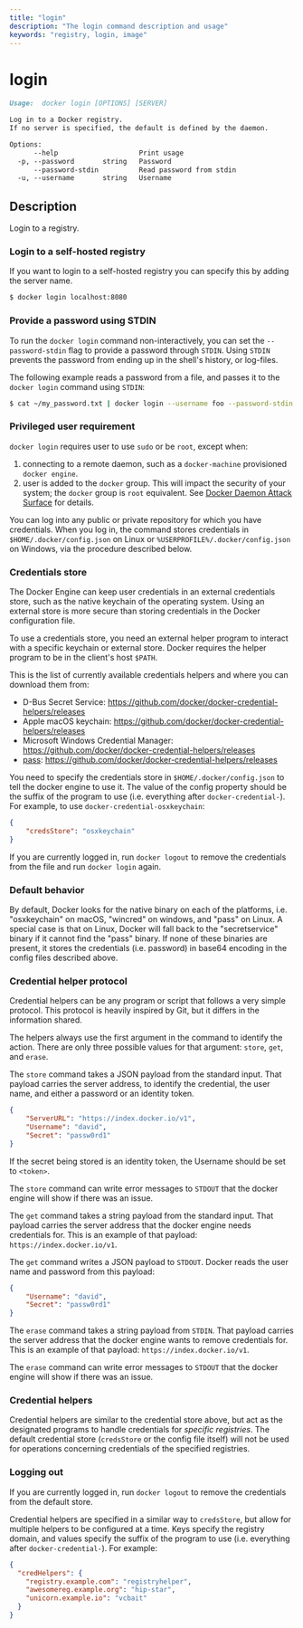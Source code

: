 ```yaml
---
title: "login"
description: "The login command description and usage"
keywords: "registry, login, image"
---
```


<!-- This file is maintained within the docker/cli GitHub
     repository at https://github.com/docker/cli/. Make all
     pull requests against that repo. If you see this file in
     another repository, consider it read-only there, as it will
     periodically be overwritten by the definitive file. Pull
     requests which include edits to this file in other repositories
     will be rejected.
-->

# login

```markdown
Usage:  docker login [OPTIONS] [SERVER]

Log in to a Docker registry.
If no server is specified, the default is defined by the daemon.

Options:
      --help                    Print usage
  -p, --password       string   Password
      --password-stdin          Read password from stdin
  -u, --username       string   Username
```

## Description

Login to a registry.

### Login to a self-hosted registry

If you want to login to a self-hosted registry you can specify this by
adding the server name.

```bash
$ docker login localhost:8080
```

### Provide a password using STDIN

To run the `docker login` command non-interactively, you can set the
`--password-stdin` flag to provide a password through `STDIN`. Using
`STDIN` prevents the password from ending up in the shell's history,
or log-files.

The following example reads a password from a file, and passes it to the
`docker login` command using `STDIN`:

```bash
$ cat ~/my_password.txt | docker login --username foo --password-stdin
```

### Privileged user requirement

`docker login` requires user to use `sudo` or be `root`, except when:

1.  connecting to a remote daemon, such as a `docker-machine` provisioned `docker engine`.
2.  user is added to the `docker` group.  This will impact the security of your system; the `docker` group is `root` equivalent.  See [Docker Daemon Attack Surface](https://docs.docker.com/security/security/#docker-daemon-attack-surface) for details.

You can log into any public or private repository for which you have
credentials.  When you log in, the command stores credentials in
`$HOME/.docker/config.json` on Linux or `%USERPROFILE%/.docker/config.json` on
Windows, via the procedure described below.

### Credentials store

The Docker Engine can keep user credentials in an external credentials store,
such as the native keychain of the operating system. Using an external store
is more secure than storing credentials in the Docker configuration file.

To use a credentials store, you need an external helper program to interact
with a specific keychain or external store. Docker requires the helper
program to be in the client's host `$PATH`.

This is the list of currently available credentials helpers and where
you can download them from:

- D-Bus Secret Service: https://github.com/docker/docker-credential-helpers/releases
- Apple macOS keychain: https://github.com/docker/docker-credential-helpers/releases
- Microsoft Windows Credential Manager: https://github.com/docker/docker-credential-helpers/releases
- [pass](https://www.passwordstore.org/): https://github.com/docker/docker-credential-helpers/releases

You need to specify the credentials store in `$HOME/.docker/config.json`
to tell the docker engine to use it. The value of the config property should be
the suffix of the program to use (i.e. everything after `docker-credential-`).
For example, to use `docker-credential-osxkeychain`:

```json
{
	"credsStore": "osxkeychain"
}
```

If you are currently logged in, run `docker logout` to remove
the credentials from the file and run `docker login` again.

### Default behavior

By default, Docker looks for the native binary on each of the platforms, i.e.
"osxkeychain" on macOS, "wincred" on windows, and "pass" on Linux. A special
case is that on Linux, Docker will fall back to the "secretservice" binary if
it cannot find the "pass" binary. If none of these binaries are present, it
stores the credentials (i.e. password) in base64 encoding in the config files
described above.

### Credential helper protocol

Credential helpers can be any program or script that follows a very simple protocol.
This protocol is heavily inspired by Git, but it differs in the information shared.

The helpers always use the first argument in the command to identify the action.
There are only three possible values for that argument: `store`, `get`, and `erase`.

The `store` command takes a JSON payload from the standard input. That payload carries
the server address, to identify the credential, the user name, and either a password
or an identity token.

```json
{
	"ServerURL": "https://index.docker.io/v1",
	"Username": "david",
	"Secret": "passw0rd1"
}
```

If the secret being stored is an identity token, the Username should be set to
`<token>`.

The `store` command can write error messages to `STDOUT` that the docker engine
will show if there was an issue.

The `get` command takes a string payload from the standard input. That payload carries
the server address that the docker engine needs credentials for. This is
an example of that payload: `https://index.docker.io/v1`.

The `get` command writes a JSON payload to `STDOUT`. Docker reads the user name
and password from this payload:

```json
{
	"Username": "david",
	"Secret": "passw0rd1"
}
```

The `erase` command takes a string payload from `STDIN`. That payload carries
the server address that the docker engine wants to remove credentials for. This is
an example of that payload: `https://index.docker.io/v1`.

The `erase` command can write error messages to `STDOUT` that the docker engine
will show if there was an issue.

### Credential helpers

Credential helpers are similar to the credential store above, but act as the
designated programs to handle credentials for *specific registries*. The default
credential store (`credsStore` or the config file itself) will not be used for
operations concerning credentials of the specified registries.

### Logging out

If you are currently logged in, run `docker logout` to remove
the credentials from the default store.

Credential helpers are specified in a similar way to `credsStore`, but
allow for multiple helpers to be configured at a time. Keys specify the
registry domain, and values specify the suffix of the program to use
(i.e. everything after `docker-credential-`).
For example:

```json
{
  "credHelpers": {
    "registry.example.com": "registryhelper",
    "awesomereg.example.org": "hip-star",
    "unicorn.example.io": "vcbait"
  }
}
```
